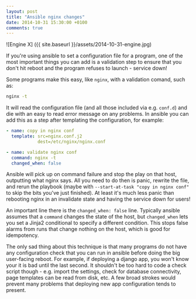 ```yaml
---
layout: post
title: "Ansible nginx changes"
date: 2014-10-31 15:30:00 +0100
comments: true
---
```


![Engine X] ({{ site.baseurl }}/assets/2014-10-31-engine.jpg)

If you're using ansible to set a configuration file for a program, one of the
most important things you can add is a validation step to ensure that you don't
hit reboot and the program refuses to launch - service down!

Some programs make this easy, like `nginx`, with a validation comand, such as:

```sh
nginx -t
```

It will read the configuration file (and all those included via e.g. `conf.d`)
and die with an easy to read error message on any problems. In ansible you can
add this as a step after templating the configuration, for example:

```yaml
- name: copy in nginx conf
  template: src=nginx.conf.j2
            dest=/etc/nginx/nginx.conf

- name: validate nginx conf
  command: nginx -t
  changed_when: false
```

Ansible will pick up on command failure and stop the play on that host,
outputting what nginx says. All you need to do then is panic, rewrite the file,
and rerun the playbook (maybe with `--start-at-task "copy in nginx conf"` to
skip the bits you've just finished). At least it's much less panic than
rebooting nginx in an invalidate state and having the service down for users!

An important line there is the `changed_when: false` line. Typically ansible
assumes that a `command` changes the state of the host, but `changed_when`
lets you set a Jinja2 conditional to specify a different condition. This stops
false alarms from runs that change nothing on the host, which is good for
idempotency.

The only sad thing about this technique is that many programs do not have any
configuration check that you can run in ansible before doing the big
user-facing reboot. For example, if deploying a django app, you won't know your
it is bad until the last second. It shouldn't be too hard to code a check
script though - e.g. import the settings, check for database connectivity,
page templates can be read from disk, etc. A few broad strokes would prevent
many problems that deploying new app configuration tends to present.
